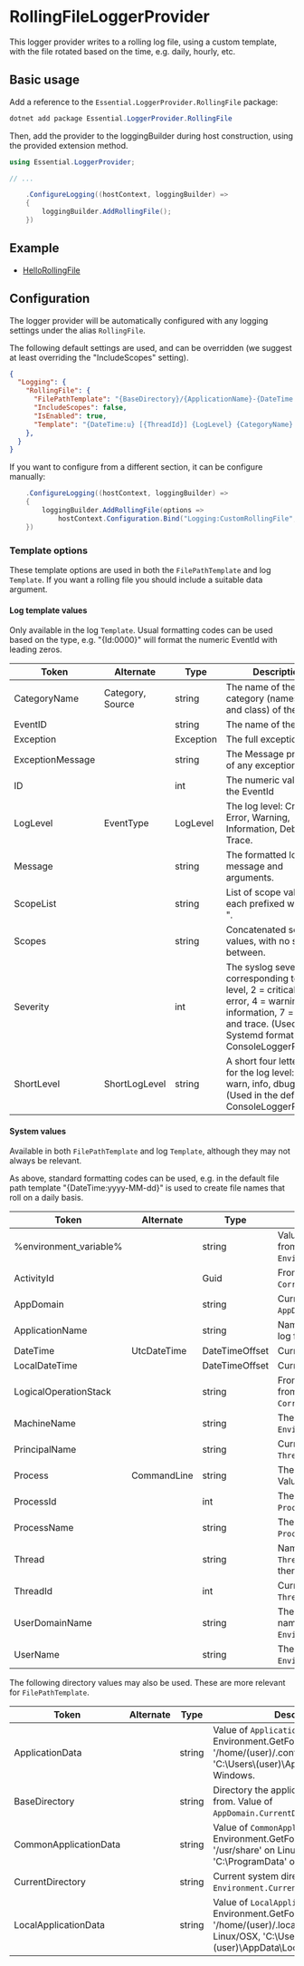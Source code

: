 # RollingFileLoggerProvider

This logger provider writes to a rolling log file, using a custom template, with the file rotated based on the time, e.g. daily, hourly, etc.

## Basic usage

Add a reference to the `Essential.LoggerProvider.RollingFile` package:

```powershell
dotnet add package Essential.LoggerProvider.RollingFile
```

Then, add the provider to the loggingBuilder during host construction, using the provided extension method. 

```c#
using Essential.LoggerProvider;

// ...

    .ConfigureLogging((hostContext, loggingBuilder) =>
    {
        loggingBuilder.AddRollingFile();
    })
```

## Example

* [HelloRollingFile](../../examples/HelloRollingFile/ReadMe.md)

## Configuration

The logger provider will be automatically configured with any logging settings under the alias `RollingFile`. 

The following default settings are used, and can be overridden (we suggest at least overriding the "IncludeScopes" setting).

```json
{
  "Logging": {
    "RollingFile": {
      "FilePathTemplate": "{BaseDirectory}/{ApplicationName}-{DateTime:yyyy-MM-dd}.log",
      "IncludeScopes": false,
      "IsEnabled": true,
      "Template": "{DateTime:u} [{ThreadId}] {LogLevel} {CategoryName} {Id}: {Message}{ScopeList} {Exception}"
    },
  }
}
```

If you want to configure from a different section, it can be configure manually:

```c#
    .ConfigureLogging((hostContext, loggingBuilder) =>
    {
        loggingBuilder.AddRollingFile(options =>
            hostContext.Configuration.Bind("Logging:CustomRollingFile", options));
    })
```

### Template options

These template options are used in both the `FilePathTemplate` and log `Template`. If you want a rolling file you should 
include a suitable data argument.

#### Log template values

Only available in the log `Template`. Usual formatting codes can be used based on the type, e.g. "{Id:0000}" will format the numeric EventId with leading zeros.

| Token | Alternate | Type | Description |
| ----- | --------- | ---- | ----------- |
| CategoryName | Category, Source | string | The name of the category (namespace and class) of the logger. |
| EventID | | string |The name of the EventId |
| Exception | | Exception |The full exception. |
| ExceptionMessage | | string | The Message property of any exception. |
| ID | | int | The numeric value of the EventId |
| LogLevel | EventType | LogLevel | The log level: Critical, Error, Warning, Information, Debug, or Trace. |
| Message | | string | The formatted log message and arguments. |
| ScopeList | | string | List of scope values, each prefixed with " => ". |
| Scopes | | string | Concatenated scope values, with no space in between. |
| Severity | | int | The syslog severity corresponding to the log level, 2 = critical, 3 = error, 4 = warning, 6 = information, 7 = debug and trace. (Used in the Systemd format of ConsoleLoggerProvider) |
| ShortLevel | ShortLogLevel | string | A short four letter code for the log level: crit, fail, warn, info, dbug, or trce. (Used in the default ConsoleLoggerProvider) |


#### System values

Available in both `FilePathTemplate` and log `Template`, although they may not always be relevant.

As above, standard formatting codes can be used, e.g. in the default file path template "{DateTime:yyyy-MM-dd}" is used to create file names that roll on a daily basis.

| Token | Alternate | Type | Description |
| ----- | --------- | ---- | ----------- |
| %environment_variable% | | string | Value of the specified environment variable, from `Environment.GetEnvironmentVariable()`. |
| ActivityId | | Guid | From `System.Diagnostics`, value of `CorrelationManager.ActivityId`. |
| AppDomain | | string | Current AppDomain. Value of `AppDomain.CurrentDomain.FriendlyName`. |
| ApplicationName | | string | Name of the application, used in the default log file. From the entry assembly file name. |
| DateTime | UtcDateTime | DateTimeOffset | Current UTC date and time. |
| LocalDateTime | | DateTimeOffset | Current local date and time, and offset. |
| LogicalOperationStack | | string | From `System.Diagnostics`, list of values from `CorrelationManager.LogicalOperationStack`. |
| MachineName | | string | The computer name. Value of `Environment.MachineName`. |
| PrincipalName | | string | Current user principal. Value of `Thread.CurrentPrincipal.Identity.Name`. |
| Process | CommandLine | string | The original process that was executed. Value of `Environment.CommandLine`. |
| ProcessId | | int | The current process ID. From `Process.GetCurrentProcess()`. |
| ProcessName | | string | The current process name. From `Process.GetCurrentProcess()`. |
| Thread | | string | Name of the thread. Either `Thread.CurrentThread.Name`, or if that is null then the thread ID. |
| ThreadId | | int | Current thread ID. Value of `Thread.CurrentThread.ManagedThreadId`. |
| UserDomainName | |string | The current domain, either the machine name or a Windows domain. Value of `Environment.UserDomainName`. |
| UserName | | string | The current user. Value of `Environment.UserName`. |

The following directory values may also be used. These are more relevant for `FilePathTemplate`.

| Token | Alternate | Type | Description |
| ----- | --------- | ---- | ----------- |
| ApplicationData | | string | Value of `ApplicationData` from Environment.GetFolderPath(). '/home/(user)/.config' on Linux/OSX, 'C:\Users\\(user)\AppData\Roaming' on Windows. |
| BaseDirectory | | string | Directory the application is running from. Value of `AppDomain.CurrentDomain.BaseDirectory`. |
| CommonApplicationData | | string | Value of `CommonApplicationData` from Environment.GetFolderPath(). '/usr/share' on Linux/OSX, 'C:\ProgramData' on Windows |
| CurrentDirectory | | string | Current system directory. Value of `Environment.CurrentDirectory`. |
| LocalApplicationData | | string | Value of `LocalApplicationData` from Environment.GetFolderPath(). '/home/(user)/.local/share' on Linux/OSX, 'C:\Users\\(user)\AppData\Local' on Windows. |

